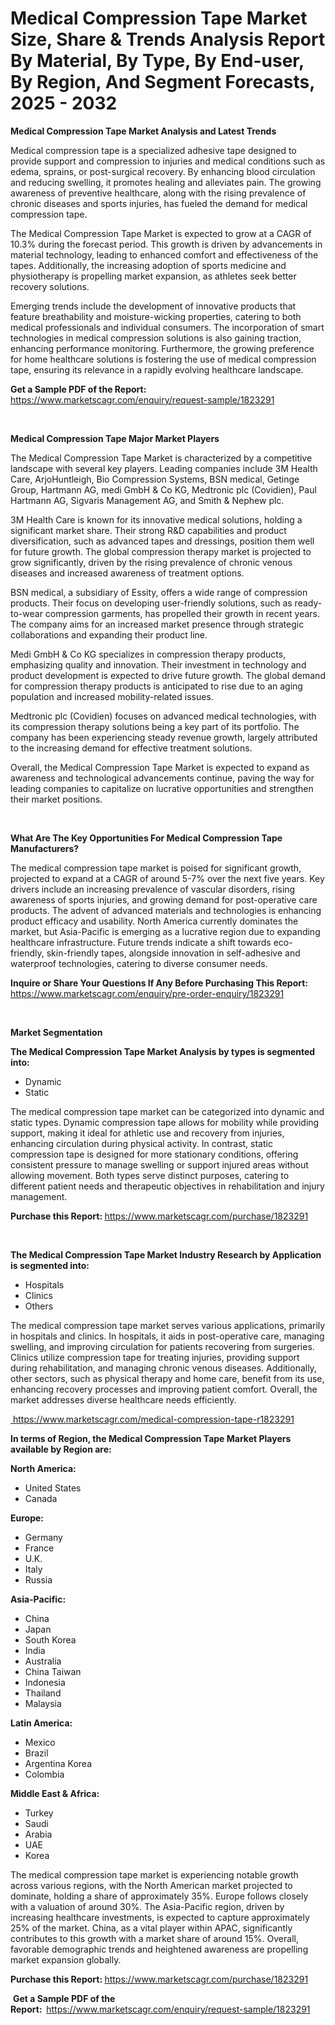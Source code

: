 <p><h1>Medical Compression Tape Market Size, Share & Trends Analysis Report By Material, By Type, By End-user, By Region, And Segment Forecasts, 2025 - 2032</h1></p><p><strong>Medical Compression Tape Market Analysis and Latest Trends</strong></p>
<p><p>Medical compression tape is a specialized adhesive tape designed to provide support and compression to injuries and medical conditions such as edema, sprains, or post-surgical recovery. By enhancing blood circulation and reducing swelling, it promotes healing and alleviates pain. The growing awareness of preventive healthcare, along with the rising prevalence of chronic diseases and sports injuries, has fueled the demand for medical compression tape. </p><p>The Medical Compression Tape Market is expected to grow at a CAGR of 10.3% during the forecast period. This growth is driven by advancements in material technology, leading to enhanced comfort and effectiveness of the tapes. Additionally, the increasing adoption of sports medicine and physiotherapy is propelling market expansion, as athletes seek better recovery solutions. </p><p>Emerging trends include the development of innovative products that feature breathability and moisture-wicking properties, catering to both medical professionals and individual consumers. The incorporation of smart technologies in medical compression solutions is also gaining traction, enhancing performance monitoring. Furthermore, the growing preference for home healthcare solutions is fostering the use of medical compression tape, ensuring its relevance in a rapidly evolving healthcare landscape.</p></p>
<p><strong>Get a Sample PDF of the Report:&nbsp;</strong> <a href="https://www.marketscagr.com/enquiry/request-sample/1823291?utm_campaign=3653&utm_medium=2&utm_source=Github&utm_content=ia&utm_term=19042025&utm_id=medical-compression-tape">https://www.marketscagr.com/enquiry/request-sample/1823291</a></p>
<p>&nbsp;</p>
<p><strong>Medical Compression Tape Major Market Players</strong></p>
<p><p>The Medical Compression Tape Market is characterized by a competitive landscape with several key players. Leading companies include 3M Health Care, ArjoHuntleigh, Bio Compression Systems, BSN medical, Getinge Group, Hartmann AG, medi GmbH & Co KG, Medtronic plc (Covidien), Paul Hartmann AG, Sigvaris Management AG, and Smith & Nephew plc. </p><p>3M Health Care is known for its innovative medical solutions, holding a significant market share. Their strong R&D capabilities and product diversification, such as advanced tapes and dressings, position them well for future growth. The global compression therapy market is projected to grow significantly, driven by the rising prevalence of chronic venous diseases and increased awareness of treatment options.</p><p>BSN medical, a subsidiary of Essity, offers a wide range of compression products. Their focus on developing user-friendly solutions, such as ready-to-wear compression garments, has propelled their growth in recent years. The company aims for an increased market presence through strategic collaborations and expanding their product line.</p><p>Medi GmbH & Co KG specializes in compression therapy products, emphasizing quality and innovation. Their investment in technology and product development is expected to drive future growth. The global demand for compression therapy products is anticipated to rise due to an aging population and increased mobility-related issues.</p><p>Medtronic plc (Covidien) focuses on advanced medical technologies, with its compression therapy solutions being a key part of its portfolio. The company has been experiencing steady revenue growth, largely attributed to the increasing demand for effective treatment solutions.</p><p>Overall, the Medical Compression Tape Market is expected to expand as awareness and technological advancements continue, paving the way for leading companies to capitalize on lucrative opportunities and strengthen their market positions.</p></p>
<p>&nbsp;</p>
<p><strong>What Are The Key Opportunities For Medical Compression Tape Manufacturers?</strong></p>
<p><p>The medical compression tape market is poised for significant growth, projected to expand at a CAGR of around 5-7% over the next five years. Key drivers include an increasing prevalence of vascular disorders, rising awareness of sports injuries, and growing demand for post-operative care products. The advent of advanced materials and technologies is enhancing product efficacy and usability. North America currently dominates the market, but Asia-Pacific is emerging as a lucrative region due to expanding healthcare infrastructure. Future trends indicate a shift towards eco-friendly, skin-friendly tapes, alongside innovation in self-adhesive and waterproof technologies, catering to diverse consumer needs.</p></p>
<p><strong>Inquire or Share Your Questions If Any Before Purchasing This Report:</strong> <a href="https://www.marketscagr.com/enquiry/pre-order-enquiry/1823291?utm_campaign=3653&utm_medium=2&utm_source=Github&utm_content=ia&utm_term=19042025&utm_id=medical-compression-tape">https://www.marketscagr.com/enquiry/pre-order-enquiry/1823291</a></p>
<p>&nbsp;</p>
<p><strong>Market Segmentation</strong></p>
<p><strong>The Medical Compression Tape Market Analysis by types is segmented into:</strong></p>
<p><ul><li>Dynamic</li><li>Static</li></ul></p>
<p><p>The medical compression tape market can be categorized into dynamic and static types. Dynamic compression tape allows for mobility while providing support, making it ideal for athletic use and recovery from injuries, enhancing circulation during physical activity. In contrast, static compression tape is designed for more stationary conditions, offering consistent pressure to manage swelling or support injured areas without allowing movement. Both types serve distinct purposes, catering to different patient needs and therapeutic objectives in rehabilitation and injury management.</p></p>
<p><strong>Purchase this Report:&nbsp;</strong><a href="https://www.marketscagr.com/purchase/1823291?utm_campaign=3653&utm_medium=2&utm_source=Github&utm_content=ia&utm_term=19042025&utm_id=medical-compression-tape">https://www.marketscagr.com/purchase/1823291</a></p>
<p>&nbsp;</p>
<p><strong>The Medical Compression Tape Market Industry Research by Application is segmented into:</strong></p>
<p><ul><li>Hospitals</li><li>Clinics</li><li>Others</li></ul></p>
<p><p>The medical compression tape market serves various applications, primarily in hospitals and clinics. In hospitals, it aids in post-operative care, managing swelling, and improving circulation for patients recovering from surgeries. Clinics utilize compression tape for treating injuries, providing support during rehabilitation, and managing chronic venous diseases. Additionally, other sectors, such as physical therapy and home care, benefit from its use, enhancing recovery processes and improving patient comfort. Overall, the market addresses diverse healthcare needs efficiently.</p></p>
<p><a href="https://www.marketscagr.com/medical-compression-tape-r1823291?utm_campaign=3653&utm_medium=2&utm_source=Github&utm_content=ia&utm_term=19042025&utm_id=medical-compression-tape">&nbsp;https://www.marketscagr.com/medical-compression-tape-r1823291</a></p>
<p><strong>In terms of Region, the Medical Compression Tape Market Players available by Region are:</strong></p>
<p>
    <p> <strong> North America: </strong>
        <ul>
            <li>United States</li>
            <li>Canada</li>
        </ul>
        </p> 
    <p> <strong> Europe: </strong>
        <ul>
            <li>Germany</li>
            <li>France</li>
            <li>U.K.</li>
            <li>Italy</li>
            <li>Russia</li>
        </ul>
        </p> 
    <p> <strong> Asia-Pacific: </strong>
        <ul>
            <li>China</li>
            <li>Japan</li>
            <li>South Korea</li>
            <li>India</li>
            <li>Australia</li>
            <li>China Taiwan</li>
            <li>Indonesia</li>
            <li>Thailand</li>
            <li>Malaysia</li>
        </ul>
        </p> 
    <p> <strong> Latin America: </strong>
        <ul>
            <li>Mexico</li>
            <li>Brazil</li>
            <li>Argentina Korea</li>
            <li>Colombia</li>
        </ul>
        </p> 
    <p> <strong> Middle East & Africa: </strong>
        <ul>
            <li>Turkey</li>
            <li>Saudi</li>
            <li>Arabia</li>
            <li>UAE</li>
            <li>Korea</li>
        </ul>
    </p>
    </p>
<p><p>The medical compression tape market is experiencing notable growth across various regions, with the North American market projected to dominate, holding a share of approximately 35%. Europe follows closely with a valuation of around 30%. The Asia-Pacific region, driven by increasing healthcare investments, is expected to capture approximately 25% of the market. China, as a vital player within APAC, significantly contributes to this growth with a market share of around 15%. Overall, favorable demographic trends and heightened awareness are propelling market expansion globally.</p></p>
<p><strong>Purchase this Report: </strong><a href="https://www.marketscagr.com/purchase/1823291?utm_campaign=3653&utm_medium=2&utm_source=Github&utm_content=ia&utm_term=19042025&utm_id=medical-compression-tape">https://www.marketscagr.com/purchase/1823291</a></p>
<p>&nbsp;<strong>Get a Sample PDF of the Report:&nbsp;&nbsp;</strong><a href="https://www.marketscagr.com/enquiry/request-sample/1823291?utm_campaign=3653&utm_medium=2&utm_source=Github&utm_content=ia&utm_term=19042025&utm_id=medical-compression-tape">https://www.marketscagr.com/enquiry/request-sample/1823291</a></p>
<p><strong></strong></p>
<p><p></p><p></p><p></p></p>